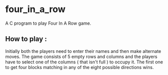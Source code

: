 # four_in_a_row
A C program to play Four In A Row game. 

## How to play : 
Initially both the players need to enter their names and then make alternate moves. The game consists of 5 empty rows and columns and the players have to select one of the columns ( that isn't full ) to occupy it. The first one to get four blocks matching in any of the eight possible directions wins.
